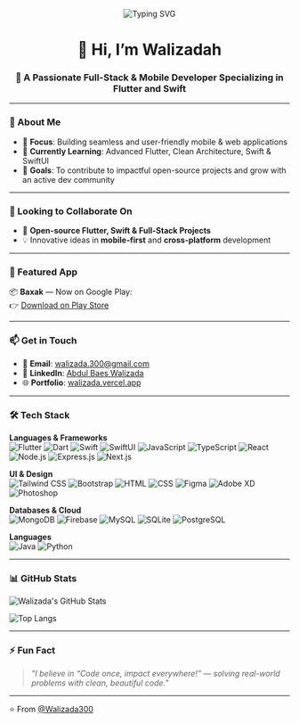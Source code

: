 <p align="center">
  <img src="https://readme-typing-svg.demolab.com?font=Fira+Code&duration=4000&pause=1000&center=true&vCenter=true&width=435&lines=Hi+%F0%9F%91%8B+I'm+Walizadah!;Mobile+%26+Full-stack+Developer;Flutter+is+my+superpower!;Now+learning+Swift+%26+SwiftUI" alt="Typing SVG" />
</p>

<h1 align="center">👋 Hi, I’m Walizadah</h1>
<h3 align="center">🚀 A Passionate Full-Stack & Mobile Developer Specializing in Flutter and Swift</h3>

---

### 👀 About Me

- 🎯 **Focus**: Building seamless and user-friendly mobile & web applications  
- 🌱 **Currently Learning**: Advanced Flutter, Clean Architecture, Swift & SwiftUI  
- 🚀 **Goals**: To contribute to impactful open-source projects and grow with an active dev community  

---

### 💞️ Looking to Collaborate On

- 🔧 **Open-source Flutter, Swift & Full-Stack Projects**  
- 💡 Innovative ideas in **mobile-first** and **cross-platform** development  

---

### 📱 Featured App

📦 **Baxak** — Now on Google Play:  
👉 [Download on Play Store](https://play.google.com/store/apps/details?id=com.walizada.baxak)

---

### 📫 Get in Touch

- 📧 **Email**: walizada.300@gmail.com  
- 💼 **LinkedIn**: [Abdul Baes Walizada](https://www.linkedin.com/in/abdulbaeswalizadah/)  
- 🌐 **Portfolio**: [walizada.vercel.app](http://walizada.vercel.app/)

---

### 🛠️ Tech Stack

**Languages & Frameworks**  
![Flutter](https://img.shields.io/badge/Flutter-02569B?style=flat-square&logo=flutter&logoColor=white)
![Dart](https://img.shields.io/badge/Dart-0175C2?style=flat-square&logo=dart&logoColor=white)
![Swift](https://img.shields.io/badge/Swift-FA7343?style=flat-square&logo=swift&logoColor=white)
![SwiftUI](https://img.shields.io/badge/SwiftUI-4497DF?style=flat-square&logo=swift&logoColor=white)
![JavaScript](https://img.shields.io/badge/JavaScript-F7DF1E?style=flat-square&logo=javascript&logoColor=black)
![TypeScript](https://img.shields.io/badge/TypeScript-3178C6?style=flat-square&logo=typescript&logoColor=white)
![React](https://img.shields.io/badge/React-20232A?style=flat-square&logo=react)
![Node.js](https://img.shields.io/badge/Node.js-339933?style=flat-square&logo=node.js&logoColor=white)
![Express.js](https://img.shields.io/badge/Express.js-000000?style=flat-square&logo=express&logoColor=white)
![Next.js](https://img.shields.io/badge/Next.js-000000?style=flat-square&logo=next.js)

**UI & Design**  
![Tailwind CSS](https://img.shields.io/badge/Tailwind_CSS-38B2AC?style=flat-square&logo=tailwind-css&logoColor=white)
![Bootstrap](https://img.shields.io/badge/Bootstrap-563D7C?style=flat-square&logo=bootstrap&logoColor=white)
![HTML](https://img.shields.io/badge/HTML5-E34F26?style=flat-square&logo=html5&logoColor=white)
![CSS](https://img.shields.io/badge/CSS3-1572B6?style=flat-square&logo=css3)
![Figma](https://img.shields.io/badge/Figma-F24E1E?style=flat-square&logo=figma&logoColor=white)
![Adobe XD](https://img.shields.io/badge/AdobeXD-FF61F6?style=flat-square&logo=adobe-xd)
![Photoshop](https://img.shields.io/badge/Photoshop-31A8FF?style=flat-square&logo=adobe-photoshop&logoColor=white)

**Databases & Cloud**  
![MongoDB](https://img.shields.io/badge/MongoDB-4EA94B?style=flat-square&logo=mongodb&logoColor=white)
![Firebase](https://img.shields.io/badge/Firebase-FFCA28?style=flat-square&logo=firebase&logoColor=black)
![MySQL](https://img.shields.io/badge/MySQL-4479A1?style=flat-square&logo=mysql)
![SQLite](https://img.shields.io/badge/SQLite-003B57?style=flat-square&logo=sqlite)
![PostgreSQL](https://img.shields.io/badge/PostgreSQL-336791?style=flat-square&logo=postgresql)

**Languages**  
![Java](https://img.shields.io/badge/Java-ED8B00?style=flat-square&logo=java&logoColor=white)
![Python](https://img.shields.io/badge/Python-3776AB?style=flat-square&logo=python&logoColor=white)

---

### 📊 GitHub Stats

![Walizada's GitHub Stats](https://github-readme-stats.vercel.app/api?username=Walizada300&show_icons=true&theme=tokyonight)

![Top Langs](https://github-readme-stats.vercel.app/api/top-langs/?username=Walizada300&layout=compact&theme=tokyonight)

---

### ⚡ Fun Fact

> *"I believe in “Code once, impact everywhere!” — solving real-world problems with clean, beautiful code."*

---

⭐️ From [@Walizada300](https://github.com/Walizada300)
